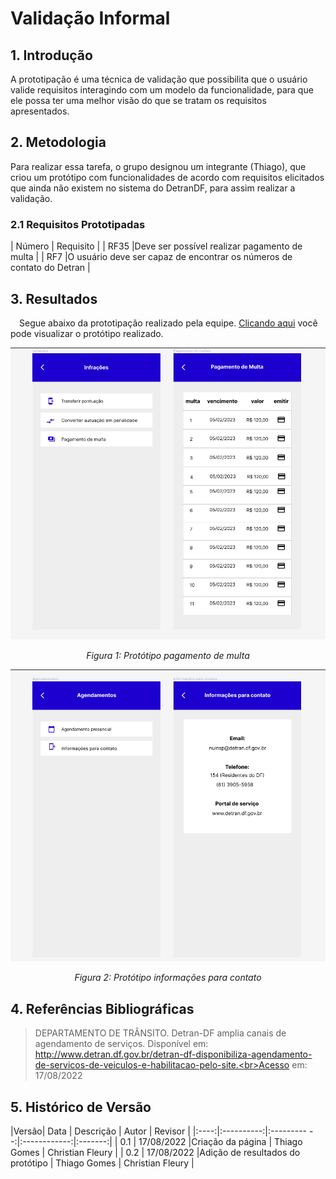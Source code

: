 # Validação Informal

## 1. Introdução
A prototipação é uma técnica de validação que possibilita que o usuário valide requisitos interagindo com um modelo da funcionalidade, para que ele possa ter uma melhor visão do que se tratam os requisitos apresentados.

## 2. Metodologia
Para realizar essa tarefa, o grupo designou um integrante (Thiago), que criou um protótipo com funcionalidades de acordo com requisitos elicitados que ainda não existem no sistema do DetranDF, para assim realizar a validação.
 
### 2.1 Requisitos Prototipadas
| Número | Requisito |
| RF35 |Deve ser possível realizar pagamento de multa |
| RF7 |O usuário deve ser capaz de encontrar os números de contato do Detran |

## 3. Resultados
 Segue abaixo da prototipação realizado pela equipe. [Clicando aqui](https://www.figma.com/file/UwjXsp15GZa9lRzebWIFRP/DetranDF?node-id=0%3A1) você pode visualizar o protótipo realizado.

<center>
<img src="../../../images/validacao/multa_prototipo.png">

*Figura 1: Protótipo pagamento de multa*
</center>

<center>
<img src="../../../images/validacao/contato_infos_prototipo.png">

*Figura 2: Protótipo informações para contato*
</center>
 
## 4. Referências Bibliográficas
> DEPARTAMENTO DE TRÂNSITO. Detran-DF amplia canais de agendamento de serviços. Disponível em: http://www.detran.df.gov.br/detran-df-disponibiliza-agendamento-de-servicos-de-veiculos-e-habilitacao-pelo-site.<br>Acesso em: 17/08/2022


## 5. Histórico de Versão

|Versão|    Data    |    Descrição         | Autor        | Revisor |
|:----:|:----------:|:---------         --:|:------------:|:-------:|
| 0.1  | 17/08/2022 |Criação da página    |  Thiago Gomes    |     Christian Fleury    |
| 0.2  | 17/08/2022 |Adição de resultados do protótipo    |  Thiago Gomes    |     Christian Fleury    |

